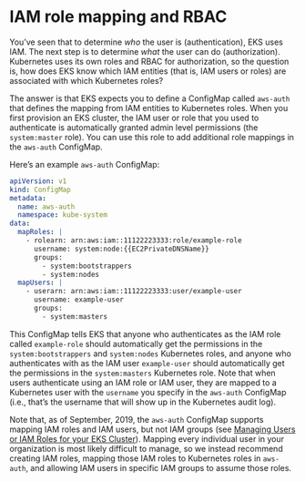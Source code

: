 # IAM role mapping and RBAC

You’ve seen that to determine _who_ the user is (authentication), EKS uses IAM. The next step is to determine _what_
the user can do (authorization). Kubernetes uses its own roles and RBAC for authorization, so the question is, how does
EKS know which IAM entities (that is, IAM users or roles) are associated with which Kubernetes roles?

The answer is that EKS expects you to define a ConfigMap called `aws-auth` that defines the mapping from IAM entities
to Kubernetes roles. When you first provision an EKS cluster, the IAM user or role that you used to authenticate is
automatically granted admin level permissions (the `system:master` role). You can use this role to add additional role
mappings in the `aws-auth` ConfigMap.

Here’s an example `aws-auth` ConfigMap:

```yaml
apiVersion: v1
kind: ConfigMap
metadata:
  name: aws-auth
  namespace: kube-system
data:
  mapRoles: |
    - rolearn: arn:aws:iam::11122223333:role/example-role
      username: system:node:{{EC2PrivateDNSName}}
      groups:
        - system:bootstrappers
        - system:nodes
  mapUsers: |
    - userarn: arn:aws:iam::11122223333:user/example-user
      username: example-user
      groups:
        - system:masters
```

This ConfigMap tells EKS that anyone who authenticates as the IAM role called `example-role` should automatically get
the permissions in the `system:bootstrappers` and `system:nodes` Kubernetes roles, and anyone who authenticates with as
the IAM user `example-user` should automatically get the permissions in the `system:masters` Kubernetes role. Note that
when users authenticate using an IAM role or IAM user, they are mapped to a Kubernetes user with the `username` you
specify in the `aws-auth` ConfigMap (i.e., that’s the username that will show up in the Kubernetes audit log).

Note that, as of September, 2019, the `aws-auth` ConfigMap supports mapping IAM roles and IAM users, but not IAM groups
(see [Managing Users or IAM Roles for your EKS Cluster](https://docs.aws.amazon.com/en_pv/eks/latest/userguide/add-user-role.html)).
Mapping every individual user in your organization is most likely difficult to manage, so we instead recommend creating
IAM roles, mapping those IAM roles to Kubernetes roles in `aws-auth`, and allowing IAM users in specific IAM groups to
assume those roles.


<!-- ##DOCS-SOURCER-START
{"sourcePlugin":"local-copier","hash":"ff384b3108de45dc98d77a4b652db03c"}
##DOCS-SOURCER-END -->
